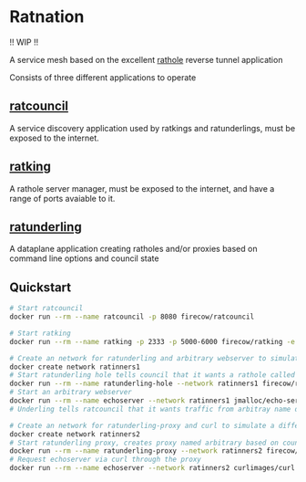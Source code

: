 # Ratnation 
!! WIP !!


A service mesh based on the excellent [rathole](https://github.com/rapiz1/rathole) reverse tunnel application

Consists of three different applications to operate

## [ratcouncil](https://github.com/firecow/ratcouncil) 
A service discovery application used by ratkings and ratunderlings, must be exposed to the internet.

## [ratking](https://github.com/firecow/ratking)
A rathole server manager, must be exposed to the internet, and have a range of ports avaiable to it.

## [ratunderling](https://github.com/firecow/ratunderling) 
A dataplane application creating ratholes and/or proxies based on command line options and council state


## Quickstart

```bash
# Start ratcouncil
docker run --rm --name ratcouncil -p 8080 firecow/ratcouncil
```

```bash
# Start ratking
docker run --rm --name ratking -p 2333 -p 5000-6000 firecow/ratking -e RATKING_PORT_RANGE=5000-6000 -e RATKING_HOSTNAME=localhost
```

```bash
# Create an network for ratunderling and arbitrary webserver to simulate a network not exposed to the internet
docker create network ratinners1
# Start ratunderling hole tells council that it wants a rathole called arbitrary, if traffic from "arbitrary" is received it will be sent to echoserver:8080
docker run --rm --name ratunderling-hole --network ratinners1 firecow/ratunderling --rathole "name=arbitrary to=echoserver:8080"
# Start an arbitrary webserver
docker run --rm --name echoserver --network ratinners1 jmalloc/echo-server:0.3.4
# Underling tells ratcouncil that it wants traffic from arbitray name directed to echoserver:8080
```

```bash
# Create an network for ratunderling-proxy and curl to simulate a different network location not exposed to the internet
docker create network ratinners2
# Start ratunderling proxy, creates proxy named arbitrary based on council state
docker run --rm --name ratunderling-proxy --network ratinners2 firecow/ratunderling --ratproxy "name=arbitrary listen=2183"
# Request echoserver via curl through the proxy
docker run --rm --name echoserver --network ratinners2 curlimages/curl curl --proxy http://underling-proxy:2183 http://whatnot
```
